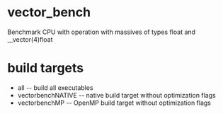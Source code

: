 # vector_bench
Benchmark CPU with operation with massives of types float and __vector(4)float

# build targets
- all               --  build all executables
- vectorbenchNATIVE --  native	build target without optimization flags
- vectorbenchMP     --  OpenMP 	build target without optimization flags
